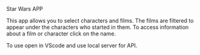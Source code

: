 Star Wars APP

This app allows you to select characters and films. The films are filtered to appear under the characters who started in them. To access information about a film or character click on the name.

To use open in VScode and use local server for API.

